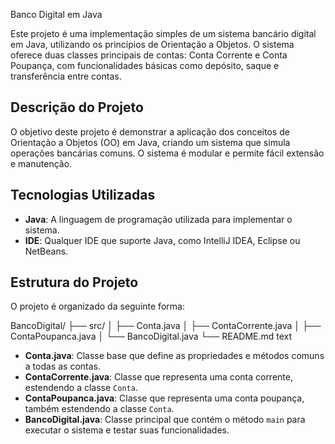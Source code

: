  Banco Digital em Java

Este projeto é uma implementação simples de um sistema bancário digital em Java, utilizando os princípios de Orientação a Objetos. O sistema oferece duas classes principais de contas: Conta Corrente e Conta Poupança, com funcionalidades básicas como depósito, saque e transferência entre contas.



## Descrição do Projeto

O objetivo deste projeto é demonstrar a aplicação dos conceitos de Orientação a Objetos (OO) em Java, criando um sistema que simula operações bancárias comuns. O sistema é modular e permite fácil extensão e manutenção.

## Tecnologias Utilizadas

- **Java**: A linguagem de programação utilizada para implementar o sistema.
- **IDE**: Qualquer IDE que suporte Java, como IntelliJ IDEA, Eclipse ou NetBeans.

## Estrutura do Projeto

O projeto é organizado da seguinte forma:


BancoDigital/
├── src/
│ ├── Conta.java
│ ├── ContaCorrente.java
│ ├── ContaPoupanca.java
│ └── BancoDigital.java
└── README.md
text

- **Conta.java**: Classe base que define as propriedades e métodos comuns a todas as contas.
- **ContaCorrente.java**: Classe que representa uma conta corrente, estendendo a classe `Conta`.
- **ContaPoupanca.java**: Classe que representa uma conta poupança, também estendendo a classe `Conta`.
- **BancoDigital.java**: Classe principal que contém o método `main` para executar o sistema e testar suas funcionalidades.
